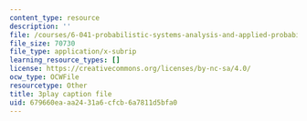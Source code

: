 ```yaml
---
content_type: resource
description: ''
file: /courses/6-041-probabilistic-systems-analysis-and-applied-probability-fall-2010/679660eaaa2431a6cfcb6a7811d5bfa0_3MOahpLxj6A.srt
file_size: 70730
file_type: application/x-subrip
learning_resource_types: []
license: https://creativecommons.org/licenses/by-nc-sa/4.0/
ocw_type: OCWFile
resourcetype: Other
title: 3play caption file
uid: 679660ea-aa24-31a6-cfcb-6a7811d5bfa0
---
```

